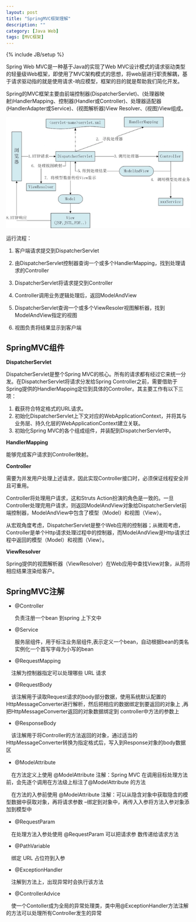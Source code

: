 ```yaml
---
layout: post
title: "SpringMVC框架理解"
description: ""
category: [Java Web]
tags: [MVC框架]
---
```

{% include JB/setup %}

Spring Web MVC是一种基于Java的实现了Web MVC设计模式的请求驱动类型的轻量级Web框架，即使用了MVC架构模式的思想，将web层进行职责解耦，基于请求驱动指的就是使用请求-响应模型，框架的目的就是帮助我们简化开发。

Spring的MVC框架主要由前端控制器(DispatcherServlet)、(处理器映射)HandlerMapping、控制器(Handler或Controller)、处理器适配器(HandlerAdapter或Service)、(视图解析器)View Resolver、(视图)View组成。

![image](https://github.com/yuzujin/yuzujin.github.com/blob/master/images/spring3.jpg?raw=true)

运行流程：

1. 客户端请求提交到DispatcherServlet

2. 由DispatcherServlet控制器查询一个或多个HandlerMapping，找到处理请求的Controller

3. DispatcherServlet将请求提交到Controller

4. Controller调用业务逻辑处理后，返回ModelAndView

5. DispatcherServlet查询一个或多个ViewResoler视图解析器，找到ModelAndView指定的视图

6. 视图负责将结果显示到客户端


## SpringMVC组件

**DispatcherServlet**

DispatcherServlet是整个Spring MVC的核心。所有的请求都有经过它来统一分发。在DispatcherServlet将请求分发给Spring Controller之前，需要借助于Spring提供的HandlerMapping定位到具体的Controller。其主要工作有以下三项：

1. 截获符合特定格式的URL请求。
2. 初始化DispatcherServlet上下文对应的WebApplicationContext，并将其与业务层、持久化层的WebApplicationContext建立关联。
3. 初始化Spring MVC的各个组成组件，并装配到DispatcherServlet中。

**HandlerMapping**

能够完成客户请求到Controller映射。

**Controller**

需要为并发用户处理上述请求，因此实现Controller接口时，必须保证线程安全并且可重用。

Controller将处理用户请求，这和Struts Action扮演的角色是一致的。一旦Controller处理完用户请求，则返回ModelAndView对象给DispatcherServlet前端控制器，ModelAndView中包含了模型（Model）和视图（View）。

从宏观角度考虑，DispatcherServlet是整个Web应用的控制器；从微观考虑，Controller是单个Http请求处理过程中的控制器，而ModelAndView是Http请求过程中返回的模型（Model）和视图（View）。

**ViewResolver**

Spring提供的视图解析器（ViewResolver）在Web应用中查找View对象，从而将相应结果渲染给客户。

## SpringMVC注解

- @Controller

  负责注册一个bean 到spring 上下文中
  
- @Service
   
  服务层组件，用于标注业务层组件,表示定义一个bean，自动根据bean的类名实例化一个首写字母为小写的bean

- @RequestMapping

　注解为控制器指定可以处理哪些 URL 请求

- @RequestBody

　该注解用于读取Request请求的body部分数据，使用系统默认配置的HttpMessageConverter进行解析，然后把相应的数据绑定到要返回的对象上 ,再把HttpMessageConverter返回的对象数据绑定到 controller中方法的参数上

- @ResponseBody

　该注解用于将Controller的方法返回的对象，通过适当的HttpMessageConverter转换为指定格式后，写入到Response对象的body数据区

- @ModelAttribute 　　　

　在方法定义上使用 @ModelAttribute 注解：Spring MVC 在调用目标处理方法前，会先逐个调用在方法级上标注了@ModelAttribute 的方法

　在方法的入参前使用 @ModelAttribute 注解：可以从隐含对象中获取隐含的模型数据中获取对象，再将请求参数 –绑定到对象中，再传入入参将方法入参对象添加到模型中 

- @RequestParam　

　在处理方法入参处使用 @RequestParam 可以把请求参 数传递给请求方法

- @PathVariable

　绑定 URL 占位符到入参

- @ExceptionHandler

　注解到方法上，出现异常时会执行该方法

- @ControllerAdvice

　使一个Contoller成为全局的异常处理类，类中用@ExceptionHandler方法注解的方法可以处理所有Controller发生的异常
